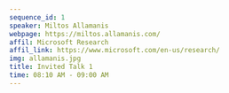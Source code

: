 ```yaml
---
sequence_id: 1
speaker: Miltos Allamanis
webpage: https://miltos.allamanis.com/
affil: Microsoft Research
affil_link: https://www.microsoft.com/en-us/research/
img: allamanis.jpg
title: Invited Talk 1
time: 08:10 AM - 09:00 AM
---
```

